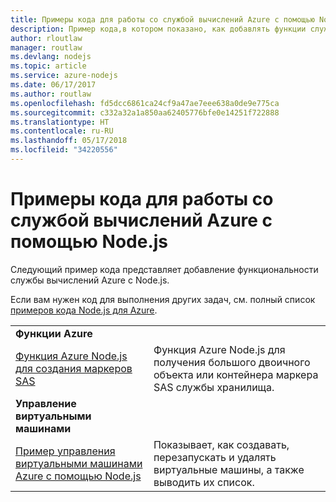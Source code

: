 ```yaml
---
title: Примеры кода для работы со службой вычислений Azure с помощью Node.js
description: Пример кода,в котором показано, как добавлять функции службы вычислений Azure с помощью Node.js.
author: rloutlaw
manager: routlaw
ms.devlang: nodejs
ms.topic: article
ms.service: azure-nodejs
ms.date: 06/17/2017
ms.author: routlaw
ms.openlocfilehash: fd5dcc6861ca24cf9a47ae7eee638a0de9e775ca
ms.sourcegitcommit: c332a32a1a850aa62405776bfe0e14251f722888
ms.translationtype: HT
ms.contentlocale: ru-RU
ms.lasthandoff: 05/17/2018
ms.locfileid: "34220556"
---
```

# <a name="azure-compute-with-nodejs-code-samples"></a>Примеры кода для работы со службой вычислений Azure с помощью Node.js

Следующий пример кода представляет добавление функциональности службы вычислений Azure с Node.js.

Если вам нужен код для выполнения других задач, см. полный список [примеров кода Node.js для Azure](https://azure.microsoft.com/resources/samples/?term=nodejs).

| | |
|---|---|
| **Функции Azure** ||
| [Функция Azure Node.js для создания маркеров SAS](https://azure.microsoft.com/resources/samples/functions-node-sas-token/) | Функция Azure Node.js для получения большого двоичного объекта или контейнера маркера SAS службы хранилища. |
| **Управление виртуальными машинами** ||
| [Пример управления виртуальными машинами Azure с помощью Node.js](https://github.com/Azure-Samples/compute-node-manage-vm) | Показывает, как создавать, перезапускать и удалять виртуальные машины, а также выводить их список. |